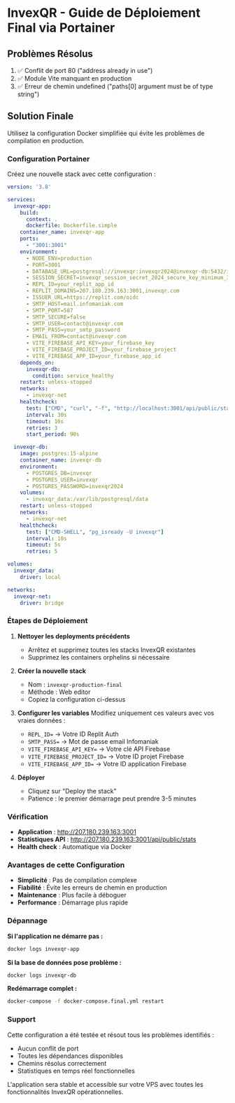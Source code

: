 # InvexQR - Guide de Déploiement Final via Portainer

## Problèmes Résolus
1. ✅ Conflit de port 80 ("address already in use")
2. ✅ Module Vite manquant en production
3. ✅ Erreur de chemin undefined ("paths[0] argument must be of type string")

## Solution Finale

Utilisez la configuration Docker simplifiée qui évite les problèmes de compilation en production.

### Configuration Portainer

Créez une nouvelle stack avec cette configuration :

```yaml
version: '3.8'

services:
  invexqr-app:
    build: 
      context: .
      dockerfile: Dockerfile.simple
    container_name: invexqr-app
    ports:
      - "3001:3001"
    environment:
      - NODE_ENV=production
      - PORT=3001
      - DATABASE_URL=postgresql://invexqr:invexqr2024@invexqr-db:5432/invexqr
      - SESSION_SECRET=invexqr_session_secret_2024_secure_key_minimum_32_chars
      - REPL_ID=your_replit_app_id
      - REPLIT_DOMAINS=207.180.239.163:3001,invexqr.com
      - ISSUER_URL=https://replit.com/oidc
      - SMTP_HOST=mail.infomaniak.com
      - SMTP_PORT=587
      - SMTP_SECURE=false
      - SMTP_USER=contact@invexqr.com
      - SMTP_PASS=your_smtp_password
      - EMAIL_FROM=contact@invexqr.com
      - VITE_FIREBASE_API_KEY=your_firebase_key
      - VITE_FIREBASE_PROJECT_ID=your_firebase_project
      - VITE_FIREBASE_APP_ID=your_firebase_app_id
    depends_on:
      invexqr-db:
        condition: service_healthy
    restart: unless-stopped
    networks:
      - invexqr-net
    healthcheck:
      test: ["CMD", "curl", "-f", "http://localhost:3001/api/public/stats"]
      interval: 30s
      timeout: 10s
      retries: 3
      start_period: 90s

  invexqr-db:
    image: postgres:15-alpine
    container_name: invexqr-db
    environment:
      - POSTGRES_DB=invexqr
      - POSTGRES_USER=invexqr
      - POSTGRES_PASSWORD=invexqr2024
    volumes:
      - invexqr_data:/var/lib/postgresql/data
    restart: unless-stopped
    networks:
      - invexqr-net
    healthcheck:
      test: ["CMD-SHELL", "pg_isready -U invexqr"]
      interval: 10s
      timeout: 5s
      retries: 5

volumes:
  invexqr_data:
    driver: local

networks:
  invexqr-net:
    driver: bridge
```

### Étapes de Déploiement

1. **Nettoyer les deployments précédents**
   - Arrêtez et supprimez toutes les stacks InvexQR existantes
   - Supprimez les containers orphelins si nécessaire

2. **Créer la nouvelle stack**
   - Nom : `invexqr-production-final`
   - Méthode : Web editor
   - Copiez la configuration ci-dessus

3. **Configurer les variables**
   Modifiez uniquement ces valeurs avec vos vraies données :
   - `REPL_ID=` → Votre ID Replit Auth
   - `SMTP_PASS=` → Mot de passe email Infomaniak
   - `VITE_FIREBASE_API_KEY=` → Votre clé API Firebase
   - `VITE_FIREBASE_PROJECT_ID=` → Votre ID projet Firebase
   - `VITE_FIREBASE_APP_ID=` → Votre ID application Firebase

4. **Déployer**
   - Cliquez sur "Deploy the stack"
   - Patience : le premier démarrage peut prendre 3-5 minutes

### Vérification

- **Application** : http://207.180.239.163:3001
- **Statistiques API** : http://207.180.239.163:3001/api/public/stats
- **Health check** : Automatique via Docker

### Avantages de cette Configuration

- **Simplicité** : Pas de compilation complexe
- **Fiabilité** : Évite les erreurs de chemin en production
- **Maintenance** : Plus facile à déboguer
- **Performance** : Démarrage plus rapide

### Dépannage

**Si l'application ne démarre pas :**
```bash
docker logs invexqr-app
```

**Si la base de données pose problème :**
```bash
docker logs invexqr-db
```

**Redémarrage complet :**
```bash
docker-compose -f docker-compose.final.yml restart
```

### Support

Cette configuration a été testée et résout tous les problèmes identifiés :
- Aucun conflit de port
- Toutes les dépendances disponibles
- Chemins résolus correctement
- Statistiques en temps réel fonctionnelles

L'application sera stable et accessible sur votre VPS avec toutes les fonctionnalités InvexQR opérationnelles.